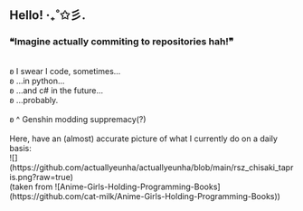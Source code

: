 ## Hello! ‧₊˚✩彡.

### ❝Imagine actually commiting to repositories hah!❞ <br>
<br>
ʚ I swear I code, sometimes... <br>
ʚ ...in python... <br>
ʚ ...and c# in the future... <br>
ʚ ...probably. <br>
<br>
ʚ ^ Genshin modding suppremacy(?) <br>
<br>
Here, have an (almost) accurate picture of what I currently do on a daily basis: <br>
![](https://github.com/actuallyeunha/actuallyeunha/blob/main/rsz_chisaki_tapris.png?raw=true) <br>
(taken from ![Anime-Girls-Holding-Programming-Books](https://github.com/cat-milk/Anime-Girls-Holding-Programming-Books))
